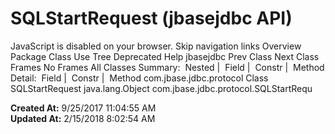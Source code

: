 # SQLStartRequest (jbasejdbc   API)

JavaScript is disabled on your browser. Skip navigation links Overview Package Class Use Tree Deprecated Help jbasejdbc Prev Class Next Class Frames No Frames All Classes Summary:  Nested |  Field |  Constr |  Method Detail:  Field |  Constr |  Method com.jbase.jdbc.protocol Class SQLStartRequest java.lang.Object com.jbase.jdbc.protocol.SQLStartRequ  

**Created At:** 9/25/2017 11:04:55 AM  
**Updated At:** 2/15/2018 8:02:54 AM  

